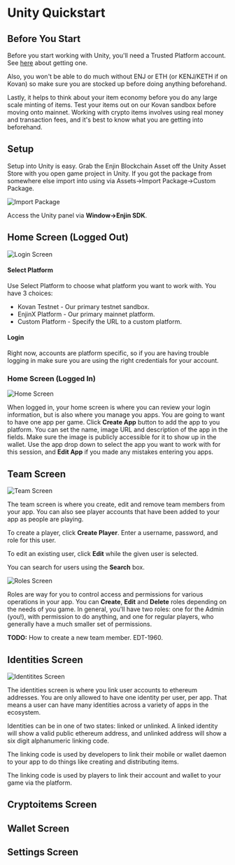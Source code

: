 # Unity Quickstart

## Before You Start

Before you start working with Unity, you'll need a Trusted Platform account.
See [here](./starthere.md) about getting one.

Also, you won't be able to do much without ENJ or ETH (or KENJ/KETH if on Kovan)
so make sure you are stocked up before doing anything beforehand.

Lastly, it helps to think about your item economy before you do any large scale
minting of items. Test your items out on our Kovan sandbox before moving onto mainnet.
Working with crypto items involves using real money and transaction fees, and it's
best to know what you are getting into beforehand.

## Setup

Setup into Unity is easy. Grab the Enjin Blockchain Asset off the Unity Asset Store
with you open game project in Unity. If you got the package from somewhere else
import into using via Assets->Import Package->Custom Package.

![Import Package](../images/unity_import_package.png)

Access the Unity panel via **Window->Enjin SDK**.

## Home Screen (Logged Out)
![Login Screen](../images/unity_login_page_2.png)

#### Select Platform

Use Select Platform to choose what platform you want to work with. You have 3 choices:
* Kovan Testnet - Our primary testnet sandbox.
* EnjinX Platform - Our primary mainnet platform.
* Custom Platform - Specify the URL to a custom platform.

#### Login
Right now, accounts are platform specific, so if you are having trouble logging in
make sure you are using the right credentials for your account.

### Home Screen (Logged In)
![Home Screen](../images/unity_home_logged_in.png)

When logged in, your home screen is where you can review your login information, but is also where you manage you apps. You are going to want to have one app per game.  Click **Create App** button to add the app to you platform. You can set the name, image URL and description of the app in the fields. Make sure the image is publicly accessible for it to show up in the wallet. Use the app drop down to select the app you want to work with for this session, and **Edit App** if you made any mistakes entering you apps.

## Team Screen
![Team Screen](../images/unity_team_main.png)

The team screen is where you create, edit and remove team members from your app. You can also see player accounts that have been added to your app as people are playing.

To create a player, click **Create Player**. Enter a username, password, and role for this user.

To edit an existing user, click **Edit** while the given user is selected.

You can search for users using the **Search** box.

![Roles Screen](../images/unity_team_roles.png)

Roles are way for you to control access and permissions for various operations in your app. You can **Create**, **Edit** and **Delete** roles depending on the needs of you game. In general, you'll have two roles: one for the Admin (you!), with permission to do anything, and one for regular players, who generally have a much smaller set of permissions.

**TODO:** How to create a new team member. EDT-1960.

## Identities Screen
![Identitites Screen](../images/unity_identities_main.png)

The identities screen is where you link user accounts to ethereum addresses. You are only
allowed to have one identity per user, per app. That means a user can have many identities across a variety of apps in the ecosystem.

Identities can be in one of two states: linked or unlinked. A linked identity will show a valid
public ethereum address, and unlinked address will show a six digit alphanumeric linking code.

The linking code is used by developers to link their mobile or wallet daemon to your app to do things like creating and distributing items.

The linking code is used by players to link their account and wallet to your game via the platform.

## Cryptoitems Screen

## Wallet Screen

## Settings Screen
